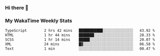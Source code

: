 ### Hi there 👋

<!--
**royschrauwen/royschrauwen** is a ✨ _special_ ✨ repository because its `README.md` (this file) appears on your GitHub profile.

Here are some ideas to get you started:

- 🔭 I’m currently working on ...
- 🌱 I’m currently learning ...
- 👯 I’m looking to collaborate on ...
- 🤔 I’m looking for help with ...
- 💬 Ask me about ...
- 📫 How to reach me: ...
- 😄 Pronouns: ...
- ⚡ Fun fact: ...
-->


### My WakaTime Weekly Stats
<!--START_SECTION:waka-->

```txt
TypeScript        2 hrs 42 mins   ███████████░░░░░░░░░░░░░░   43.92 %
HTML              1 hr 44 mins    ███████░░░░░░░░░░░░░░░░░░   28.33 %
SCSS              1 hr 14 mins    █████░░░░░░░░░░░░░░░░░░░░   20.07 %
XML               24 mins         █▓░░░░░░░░░░░░░░░░░░░░░░░   06.58 %
Text              1 min           ░░░░░░░░░░░░░░░░░░░░░░░░░   00.47 %
```

<!--END_SECTION:waka-->
